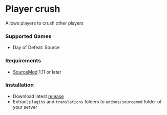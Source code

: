# Player crush

Allows players to crush other players

### Supported Games

* Day of Defeat: Source

### Requirements

* [SourceMod](https://www.sourcemod.net) 1.11 or later

### Installation

* Download latest [release](https://github.com/dronelektron/player-crush/releases)
* Extract `plugins` and `translations` folders to `addons/sourcemod` folder of your server
